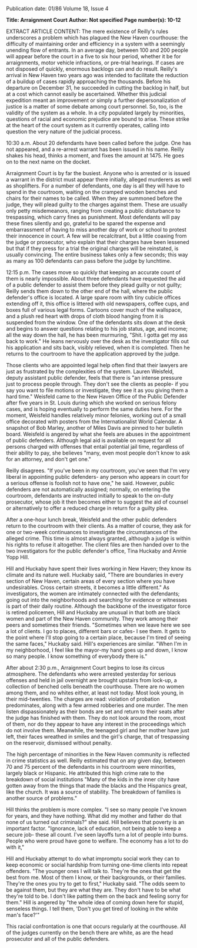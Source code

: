 Publication date: 01/86
Volume 18, Issue 4

**Title: Arraignment Court**
**Author: Not specified**
**Page number(s): 10-12**

EXTRACT ARTICLE CONTENT:
The mere existence of Reilly's rules underscores a problem which has plagued the New Haven courthouse: the difficulty of maintaining order and efficiency in a system with a seemingly unending flow of entrants. In an average day, between 100 and 200 people will appear before the court in a five to six hour period, whether it be for arraignments, motor vehicle infractions, or pre-trial hearings. If cases are not disposed of quickly, enormous backlogs can and do result. Reilly's arrival in New Haven two years ago was intended to facilitate the reduction of a buildup of cases rapidly approaching the thousands. Before his departure on December 31, he succeeded in cutting the backlog in half, but at a cost which cannot easily be ascertained. Whether this judicial expedition meant an improvement or simply a further depersonalization of justice is a matter of some debate among court personnel. So, too, is the validity of the system as a whole. In a city populated largely by minorities, questions of racial and economic prejudice are bound to arise. These strike at the heart of the court system as it currently operates, calling into question the very nature of the judicial process.


10:30 a.m. About 20 defendants have been called before the judge. One has not appeared, and a re-arrest warrant has been issued in his name. Reilly shakes his head, thinks a moment, and fixes the amount at 1475. He goes on to the next name on the docket.


Arraignment Court is by far the busiest. Anyone who is arrested or is issued a warrant in the district must appear there initially, alleged murderers as well as shoplifters. For a number of defendants, one day is all they will have to spend in the courtroom, waiting on the cramped wooden benches and chairs for their names to be called. When they are summoned before the judge, they will plead guilty to the charges against them. These are usually only petty misdemeanors, ranging from creating a public disturbance to trespassing, which carry fines as punishment. Most defendants will pay these fines silently and go, grateful to be spared the expense and embarrassment of having to miss another day of work or school to protest their innocence in court. A few will be recalcitrant, but a little coaxing from the judge or prosecutor, who explain that their charges have been lessened but that if they press for a trial the original charges will be reinstated, is usually convincing. The entire business takes only a few seconds; this way as many as 100 defendants can pass before the judge by lunchtime.


12:15 p.m. The cases move so quickly that keeping an accurate count of them is nearly impossible. About three defendants have requested the aid of a public defender to assist them before they plead guilty or not guilty; Reilly sends them down to the other end of the hall, where the public defender's office is located. A large spare room with tiny cubicle offices extending off it, this office is littered with old newspapers, coffee cups, and boxes full of various legal forms. Cartoons cover much of the wallspace, and a plush red heart with drops of cloth blood hanging from it is suspended from the window. One of the defendants sits down at the desk and begins to answer questions relating to his job status, age, and income; all the way down the hall, he has been murmuring, "Shit. I gotta get my ass back to work." He leans nervously over the desk as the investigator fills out his application and sits back, visibly relieved, when it is completed. Then he returns to the courtroom to have the application approved by the judge.


Those clients who are appointed legal help often find that their lawyers are just as frustrated by the complexities of the system. Lauren Weisfeld, deputy assistant public defender, feels that there is "an intense pressure just to process people through. They don't see the clients as people- if you say you want to file motions or investigate, they see it as you giving them a hard time." Weisfeld came to the New Haven Office of the Public Defender after five years in St. Louis during which she worked on serious felony cases, and is hoping eventually to perform the same duties here. For the moment, Weisfeld handles relatively minor felonies, working out of a small office decorated with posters from the Internationalist World Calendar. A snapshot of Bob Marley, another of Miles Davis are pinned to her bulletin board. Weisfeld is angered by what she feels are abuses in the appointment of public defenders. Although legal aid is available on request for all persons charged with offenses that entail potential jail time, regardless of their ability to pay, she believes "many, even most people don't know to ask for an attorney, and don't get one."


Reilly disagrees. "If you've been in my courtroom, you've seen that I'm very liberal in appointing public defenders- any person who appears in court for a serious offense is foolish not to have one," he said. However, public defenders are not automatically assigned; normally, on entering the courtroom, defendants are instructed initially to speak to the on-duty prosecutor, whose job it then becomes either to suggest the aid of counsel or alternatively to offer a reduced charge in return for a guilty plea.


After a one-hour lunch break, Weisfeld and the other public defenders return to the courtroom with their clients. As a matter of course, they ask for one or two-week continuances to investigate the circumstances of the alleged crime. This time is almost always granted, although a judge is within his rights to refuse it altogether. The client files are then handed over to the two investigators for the public defender's office, Tina Huckaby and Annie Yopp Hill.


Hill and Huckaby have spent their lives working in New Haven; they know its climate and its nature well. Huckaby said, "There are boundaries in every section of New Haven, certain areas of every section where you have undesirables. Cross certain streets, it becomes a little different." As investigators, the women are intimately connected with the defendants; going out into the neighborhoods and searching for evidence or witnesses is part of their daily routine. Although the backbone of the investigator force is retired policemen, Hill and Huckaby are unusual in that both are black women and part of the New Haven community. They work among their peers and sometimes their friends. "Sometimes when we leave here we see a lot of clients. I go to places, different bars or cafes- I see them. It gets to the point where I'll stop going to a certain place, because I'm tired of seeing the same faces," Huckaby said. Hill's experiences are similar. "When I'm in my neighborhood, I feel like the mayor-my hand goes up and down, I know so many people. I know something of everybody there is."


After about 2:30 p.m., Arraignment Court begins to lose its circus atmosphere. The defendants who were arrested yesterday for serious offenses and held in jail overnight are brought upstairs from lock-up, a collection of benched cells beneath the courthouse. There are no women among them, and no whites either, at least not today. Most look young, in their mid-twenties. The charges are read: violation of probation predominates, along with a few armed robberies and one murder. The men listen dispassionately as their bonds are set and return to their seats after the judge has finished with them. They do not look around the room, most of them, nor do they appear to have any interest in the proceedings which do not involve them. Meanwhile, the teenaged girl and her mother have just left, their faces wreathed in smiles and the girl's charge, that of trespassing on the reservoir, dismissed without penalty.


The high percentage of minorities in the New Haven community is reflected in crime statistics as well. Reilly estimated that on any given day, between 70 and 75 percent of the defendants in his courtroom were minorities, largely black or Hispanic. He attributed this high crime rate to the breakdown of social institutions "Many of the kids in the inner city have gotten away from the things that made the blacks and the Hispanics great, like the church. It was a source of stability. The breakdown of families is another source of problems."


Hill thinks the problem is more complex. "I see so many people I've known for years, and they have nothing. What did my mother and father do that none of us turned out criminals?" she said. Hill believes that poverty is an important factor. "Ignorance, lack of education, not being able to keep a secure job- these all count. I've seen layoffs turn a lot of people into bums. People who were proud have gone to welfare. The economy has a lot to do with it,"


Hill and Huckaby attempt to do what impromptu social work they can to keep economic or social hardship from turning one-time clients into repeat offenders. "The younger ones I will talk to. They're the ones that get the best from me. Most of them I know, or their backgrounds, or their families. They're the ones you try to get to first," Huckaby said. "The odds seem to be against them, but they are what they are. They don't have to be what they're told to be. I don't like patting them on the back and feeling sorry for them." Hill is angered by "the whole idea of coming down here for stupid, senseless things. I tell them, 'Don't you get tired of looking in the white man's face?'"


This racial confrontation is one that occurs regularly at the courthouse. All of the judges currently on the bench there are white, as are the head prosecutor and all of the public defenders.